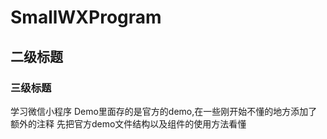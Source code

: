 # SmallWXProgram
## 二级标题
### 三级标题
学习微信小程序
Demo里面存的是官方的demo,在一些刚开始不懂的地方添加了额外的注释
先把官方demo文件结构以及组件的使用方法看懂
